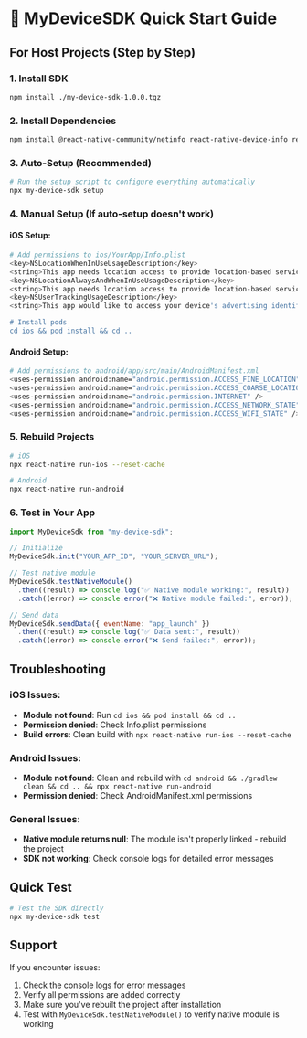 # 🚀 MyDeviceSDK Quick Start Guide

## For Host Projects (Step by Step)

### 1. Install SDK

```bash
npm install ./my-device-sdk-1.0.0.tgz
```

### 2. Install Dependencies

```bash
npm install @react-native-community/netinfo react-native-device-info react-native-permissions
```

### 3. Auto-Setup (Recommended)

```bash
# Run the setup script to configure everything automatically
npx my-device-sdk setup
```

### 4. Manual Setup (If auto-setup doesn't work)

#### iOS Setup:

```bash
# Add permissions to ios/YourApp/Info.plist
<key>NSLocationWhenInUseUsageDescription</key>
<string>This app needs location access to provide location-based services and analytics.</string>
<key>NSLocationAlwaysAndWhenInUseUsageDescription</key>
<string>This app needs location access to provide location-based services and analytics.</string>
<key>NSUserTrackingUsageDescription</key>
<string>This app would like to access your device's advertising identifier to provide personalized content and analytics.</string>

# Install pods
cd ios && pod install && cd ..
```

#### Android Setup:

```bash
# Add permissions to android/app/src/main/AndroidManifest.xml
<uses-permission android:name="android.permission.ACCESS_FINE_LOCATION" />
<uses-permission android:name="android.permission.ACCESS_COARSE_LOCATION" />
<uses-permission android:name="android.permission.INTERNET" />
<uses-permission android:name="android.permission.ACCESS_NETWORK_STATE" />
<uses-permission android:name="android.permission.ACCESS_WIFI_STATE" />
```

### 5. Rebuild Projects

```bash
# iOS
npx react-native run-ios --reset-cache

# Android
npx react-native run-android
```

### 6. Test in Your App

```javascript
import MyDeviceSdk from "my-device-sdk";

// Initialize
MyDeviceSdk.init("YOUR_APP_ID", "YOUR_SERVER_URL");

// Test native module
MyDeviceSdk.testNativeModule()
  .then((result) => console.log("✅ Native module working:", result))
  .catch((error) => console.error("❌ Native module failed:", error));

// Send data
MyDeviceSdk.sendData({ eventName: "app_launch" })
  .then((result) => console.log("✅ Data sent:", result))
  .catch((error) => console.error("❌ Send failed:", error));
```

## Troubleshooting

### iOS Issues:

- **Module not found**: Run `cd ios && pod install && cd ..`
- **Permission denied**: Check Info.plist permissions
- **Build errors**: Clean build with `npx react-native run-ios --reset-cache`

### Android Issues:

- **Module not found**: Clean and rebuild with `cd android && ./gradlew clean && cd .. && npx react-native run-android`
- **Permission denied**: Check AndroidManifest.xml permissions

### General Issues:

- **Native module returns null**: The module isn't properly linked - rebuild the project
- **SDK not working**: Check console logs for detailed error messages

## Quick Test

```bash
# Test the SDK directly
npx my-device-sdk test
```

## Support

If you encounter issues:

1. Check the console logs for error messages
2. Verify all permissions are added correctly
3. Make sure you've rebuilt the project after installation
4. Test with `MyDeviceSdk.testNativeModule()` to verify native module is working
